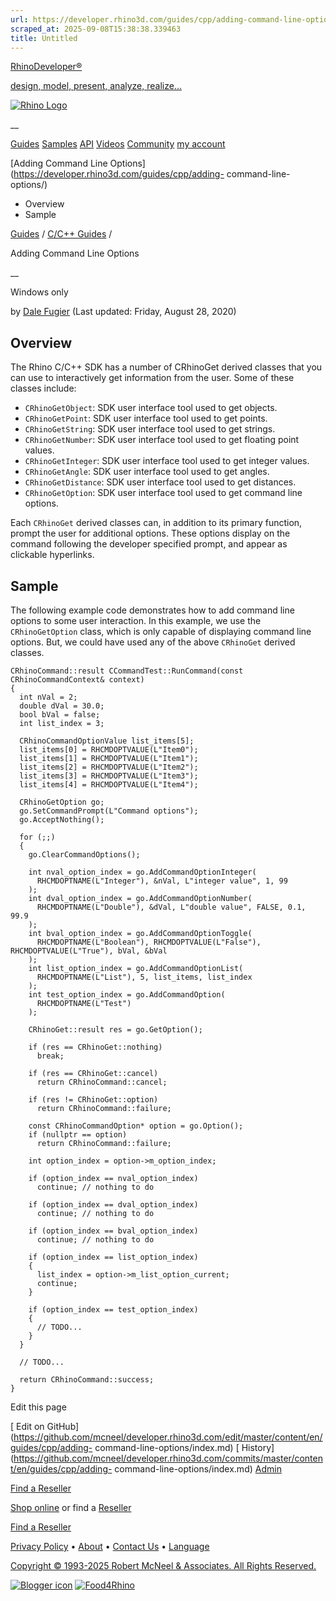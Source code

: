 ```yaml
---
url: https://developer.rhino3d.com/guides/cpp/adding-command-line-options/
scraped_at: 2025-09-08T15:38:38.339463
title: Untitled
---
```


[RhinoDeveloper®](/)

[design, model, present, analyze, realize...](/)

[![Rhino Logo](https://developer.rhino3d.com/images/rhinodevlogo.png)](/)

__

[Guides](https://developer.rhino3d.com/guides)
[Samples](https://developer.rhino3d.com/samples)
[API](https://developer.rhino3d.com/api)
[Videos](https://developer.rhino3d.com/videos)
[Community](https://discourse.mcneel.com/c/rhino-developer) [my account
](https://www.rhino3d.com/my-account/ "Manage your account, licenses, and
teams")

[Adding Command Line Options](https://developer.rhino3d.com/guides/cpp/adding-
command-line-options/)

  * Overview
  * Sample

[Guides](https://developer.rhino3d.com/en/guides/) / [C/C++
Guides](https://developer.rhino3d.com/en/guides/cpp/) /

Adding Command Line Options

__

Windows only

by [Dale Fugier](https://discourse.mcneel.com/u/dale/) (Last updated: Friday,
August 28, 2020)

## Overview

The Rhino C/C++ SDK has a number of CRhinoGet derived classes that you can use
to interactively get information from the user. Some of these classes include:

  * `CRhinoGetObject`: SDK user interface tool used to get objects.
  * `CRhinoGetPoint`: SDK user interface tool used to get points.
  * `CRhinoGetString`: SDK user interface tool used to get strings.
  * `CRhinoGetNumber`: SDK user interface tool used to get floating point values.
  * `CRhinoGetInteger`: SDK user interface tool used to get integer values.
  * `CRhinoGetAngle`: SDK user interface tool used to get angles.
  * `CRhinoGetDistance`: SDK user interface tool used to get distances.
  * `CRhinoGetOption`: SDK user interface tool used to get command line options.

Each `CRhinoGet` derived classes can, in addition to its primary function,
prompt the user for additional options. These options display on the command
following the developer specified prompt, and appear as clickable hyperlinks.

## Sample

The following example code demonstrates how to add command line options to
some user interaction. In this example, we use the `CRhinoGetOption` class,
which is only capable of displaying command line options. But, we could have
used any of the above `CRhinoGet` derived classes.

    
    
    CRhinoCommand::result CCommandTest::RunCommand(const CRhinoCommandContext& context)
    {
      int nVal = 2;
      double dVal = 30.0;
      bool bVal = false;
      int list_index = 3;
    
      CRhinoCommandOptionValue list_items[5];
      list_items[0] = RHCMDOPTVALUE(L"Item0");
      list_items[1] = RHCMDOPTVALUE(L"Item1");
      list_items[2] = RHCMDOPTVALUE(L"Item2");
      list_items[3] = RHCMDOPTVALUE(L"Item3");
      list_items[4] = RHCMDOPTVALUE(L"Item4");
    
      CRhinoGetOption go;
      go.SetCommandPrompt(L"Command options");
      go.AcceptNothing();
    
      for (;;)
      {
        go.ClearCommandOptions();
    
        int nval_option_index = go.AddCommandOptionInteger(
          RHCMDOPTNAME(L"Integer"), &nVal, L"integer value", 1, 99
        );
        int dval_option_index = go.AddCommandOptionNumber(
          RHCMDOPTNAME(L"Double"), &dVal, L"double value", FALSE, 0.1, 99.9
        );
        int bval_option_index = go.AddCommandOptionToggle(
          RHCMDOPTNAME(L"Boolean"), RHCMDOPTVALUE(L"False"), RHCMDOPTVALUE(L"True"), bVal, &bVal
        );
        int list_option_index = go.AddCommandOptionList(
          RHCMDOPTNAME(L"List"), 5, list_items, list_index
        );
        int test_option_index = go.AddCommandOption(
          RHCMDOPTNAME(L"Test")
        );
    
        CRhinoGet::result res = go.GetOption();
    
        if (res == CRhinoGet::nothing)
          break;
    
        if (res == CRhinoGet::cancel)
          return CRhinoCommand::cancel;
    
        if (res != CRhinoGet::option)
          return CRhinoCommand::failure;
    
        const CRhinoCommandOption* option = go.Option();
        if (nullptr == option)
          return CRhinoCommand::failure;
    
        int option_index = option->m_option_index;
    
        if (option_index == nval_option_index)
          continue; // nothing to do
    
        if (option_index == dval_option_index)
          continue; // nothing to do
    
        if (option_index == bval_option_index)
          continue; // nothing to do
    
        if (option_index == list_option_index)
        {
          list_index = option->m_list_option_current;
          continue;
        }
    
        if (option_index == test_option_index)
        {
          // TODO...
        }
      }
    
      // TODO...
    
      return CRhinoCommand::success;
    }
    

Edit this page

[ Edit on
GitHub](https://github.com/mcneel/developer.rhino3d.com/edit/master/content/en/guides/cpp/adding-
command-line-options/index.md) [
History](https://github.com/mcneel/developer.rhino3d.com/commits/master/content/en/guides/cpp/adding-
command-line-options/index.md) [ Admin](https://developer.rhino3d.com/admin)

[Find a Reseller](https://www.rhino3d.com/sales)

[Shop online](https://www.rhino3d.com/store) or find a
[Reseller](https://www.rhino3d.com/sales)

[Find a Reseller](https://www.rhino3d.com/sales)

[Privacy Policy](https://www.rhino3d.com/privacy) •
[About](https://www.rhino3d.com/mcneel/about) • [Contact
Us](https://www.rhino3d.com/mcneel/contact) • [
Language](https://www.rhino3d.com/language "Change to a different region or
language")

[Copyright © 1993-2025 Robert McNeel & Associates. All Rights
Reserved.](https://www.rhino3d.com/mcneel/about)

[](https://www.facebook.com/McNeelRhinoceros/)
[](https://twitter.com/bobmcneel) [](https://www.linkedin.com/groups/75313/)
[](https://www.youtube.com/user/RhinoGuide/videos) [](https://vimeo.com/rhino)
[![Blogger
icon](https://developer.rhino3d.com/images/blogger.svg)](http://blog.rhino3d.com/)
[![Food4Rhino](https://developer.rhino3d.com/images/f4r_icon_01.svg)](https://www.food4rhino.com)

